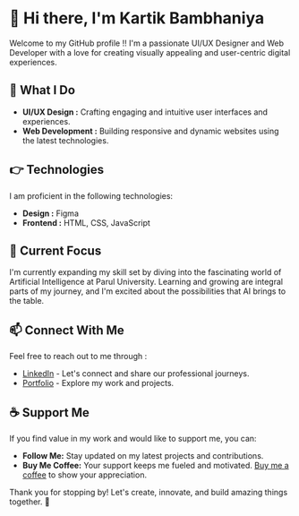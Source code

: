 # 👋 Hi there, I'm Kartik Bambhaniya

Welcome to my GitHub profile !! I'm a passionate UI/UX Designer and Web Developer  with a love for creating visually appealing and user-centric digital experiences.

## 👀 What I Do

- **UI/UX Design :** Crafting engaging and intuitive user interfaces and experiences.
- **Web Development :** Building responsive and dynamic websites using the latest technologies.

## 👉 Technologies

I am proficient in the following technologies:

- **Design :** Figma
- **Frontend :** HTML, CSS, JavaScript

## 🌱 Current Focus

I'm currently expanding my skill set by diving into the fascinating world of Artificial Intelligence at Parul University. Learning and growing are integral parts of my journey, and I'm excited about the possibilities that AI brings to the table.

## 📫 Connect With Me

Feel free to reach out to me through :

- [LinkedIn](https://www.linkedin.com/in/kartikbambhaniya) - Let's connect and share our professional journeys.
- [Portfolio](https://kartikbambhaniya.github.io) - Explore my work and projects.

## ☕ Support Me

If you find value in my work and would like to support me, you can:

- **Follow Me:** Stay updated on my latest projects and contributions.
- **Buy Me Coffee:** Your support keeps me fueled and motivated. [Buy me a coffee](#) to show your appreciation.

Thank you for stopping by! Let's create, innovate, and build amazing things together. 🚀
